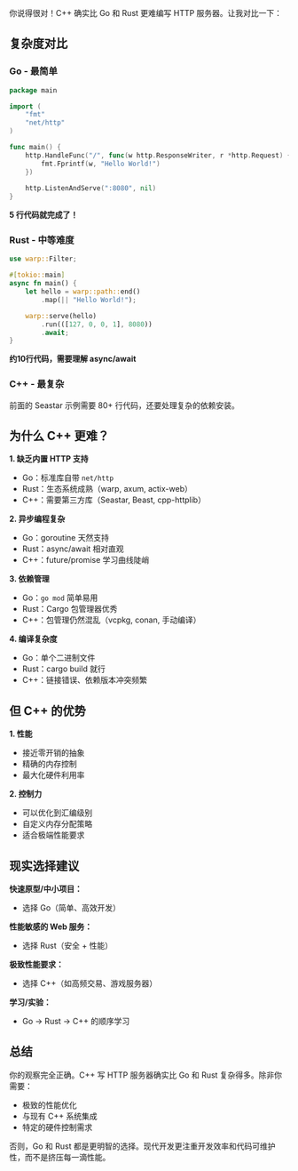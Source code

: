你说得很对！C++ 确实比 Go 和 Rust 更难编写 HTTP 服务器。让我对比一下：

## 复杂度对比

### Go - 最简单

```go
package main

import (
    "fmt"
    "net/http"
)

func main() {
    http.HandleFunc("/", func(w http.ResponseWriter, r *http.Request) {
        fmt.Fprintf(w, "Hello World!")
    })
    
    http.ListenAndServe(":8080", nil)
}
```

**5 行代码就完成了！**

### Rust - 中等难度

```rust
use warp::Filter;

#[tokio::main]
async fn main() {
    let hello = warp::path::end()
        .map(|| "Hello World!");

    warp::serve(hello)
        .run(([127, 0, 0, 1], 8080))
        .await;
}
```

**约10行代码，需要理解 async/await**

### C++ - 最复杂

前面的 Seastar 示例需要 80+ 行代码，还要处理复杂的依赖安装。

## 为什么 C++ 更难？

**1. 缺乏内置 HTTP 支持**

- Go：标准库自带 `net/http`
- Rust：生态系统成熟（warp, axum, actix-web）
- C++：需要第三方库（Seastar, Beast, cpp-httplib）

**2. 异步编程复杂**

- Go：goroutine 天然支持
- Rust：async/await 相对直观
- C++：future/promise 学习曲线陡峭

**3. 依赖管理**

- Go：`go mod` 简单易用
- Rust：Cargo 包管理器优秀
- C++：包管理仍然混乱（vcpkg, conan, 手动编译）

**4. 编译复杂度**

- Go：单个二进制文件
- Rust：cargo build 就行
- C++：链接错误、依赖版本冲突频繁

## 但 C++ 的优势

**1. 性能**

- 接近零开销的抽象
- 精确的内存控制
- 最大化硬件利用率

**2. 控制力**

- 可以优化到汇编级别
- 自定义内存分配策略
- 适合极端性能要求

## 现实选择建议

**快速原型/中小项目：**

- 选择 Go（简单、高效开发）

**性能敏感的 Web 服务：**

- 选择 Rust（安全 + 性能）

**极致性能要求：**

- 选择 C++（如高频交易、游戏服务器）

**学习/实验：**

- Go → Rust → C++ 的顺序学习

## 总结

你的观察完全正确。C++ 写 HTTP 服务器确实比 Go 和 Rust 复杂得多。除非你需要：

- 极致的性能优化
- 与现有 C++ 系统集成
- 特定的硬件控制需求

否则，Go 和 Rust 都是更明智的选择。现代开发更注重开发效率和代码可维护性，而不是挤压每一滴性能。